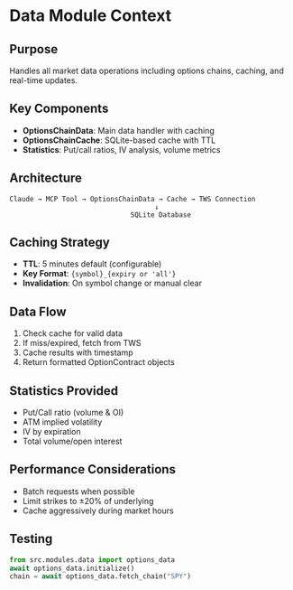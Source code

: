 # Data Module Context

## Purpose
Handles all market data operations including options chains, caching, and real-time updates.

## Key Components
- **OptionsChainData**: Main data handler with caching
- **OptionsChainCache**: SQLite-based cache with TTL
- **Statistics**: Put/call ratios, IV analysis, volume metrics

## Architecture
```
Claude → MCP Tool → OptionsChainData → Cache → TWS Connection
                                    ↓
                              SQLite Database
```

## Caching Strategy
- **TTL**: 5 minutes default (configurable)
- **Key Format**: `{symbol}_{expiry or 'all'}`
- **Invalidation**: On symbol change or manual clear

## Data Flow
1. Check cache for valid data
2. If miss/expired, fetch from TWS
3. Cache results with timestamp
4. Return formatted OptionContract objects

## Statistics Provided
- Put/Call ratio (volume & OI)
- ATM implied volatility
- IV by expiration
- Total volume/open interest

## Performance Considerations
- Batch requests when possible
- Limit strikes to ±20% of underlying
- Cache aggressively during market hours

## Testing
```python
from src.modules.data import options_data
await options_data.initialize()
chain = await options_data.fetch_chain("SPY")
```